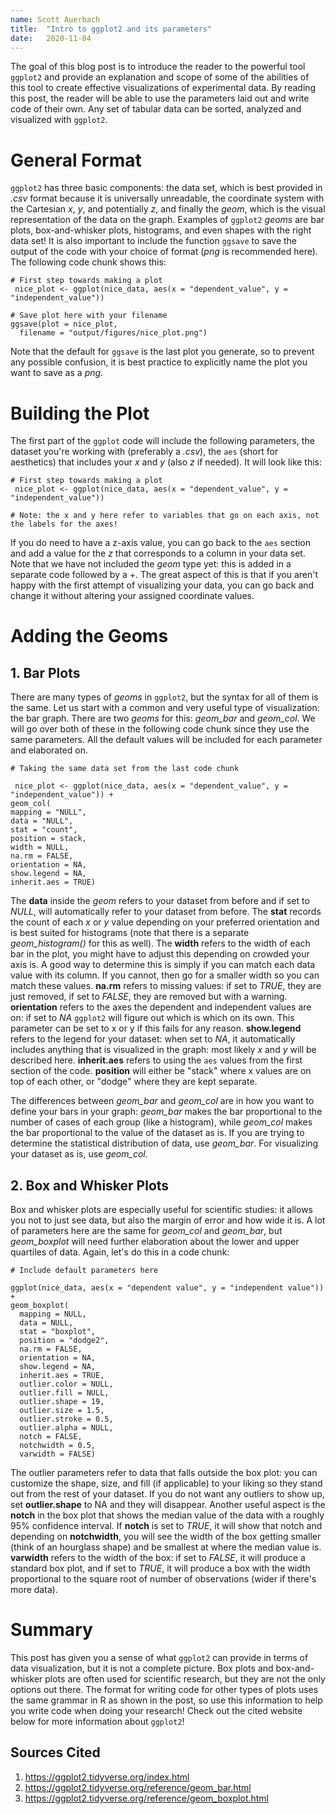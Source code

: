 ```yaml
---
name: Scott Auerbach
title:  "Intro to ggplot2 and its parameters"
date:   2020-11-04
---
```

The goal of this blog post is to introduce the reader to the powerful tool `ggplot2`
and provide an explanation and scope of some of the abilities of this tool to create effective
visualizations of experimental data. By reading this post, the reader will be
able to use the parameters laid out and write code of their own. Any set of tabular data can be sorted, analyzed and visualized with `ggplot2`.

# General Format

`ggplot2` has three basic components: the data set, which is best provided in
*.csv* format because it is universally unreadable, the
coordinate system with the Cartesian *x*, *y*, and potentially *z*, and finally the *geom*, which is the visual representation of the data on the graph. Examples of `ggplot2` *geoms* are bar plots, box-and-whisker plots, histograms, and even shapes with the right data set! It is also important to include the function `ggsave` to save the output of the code with your choice of format (*png* is recommended here). The following code chunk shows this:

```{r save-plot-with-ggsave}
# First step towards making a plot
 nice_plot <- ggplot(nice_data, aes(x = "dependent_value", y = "independent_value"))

# Save plot here with your filename
ggsave(plot = nice_plot,
  filename = "output/figures/nice_plot.png")
```
Note that the default for `ggsave` is the last plot you generate, so to prevent
any possible confusion, it is best practice to explicitly name the plot you want
to save as a *png*.

# Building the Plot

The first part of the `ggplot` code will include the following parameters, the
dataset you're working with (preferably a *.csv*), the `aes` (short for aesthetics) that includes your *x* and *y* (also *z* if needed). It will look like this:

```{r plot}
# First step towards making a plot
 nice_plot <- ggplot(nice_data, aes(x = "dependent_value", y = "independent_value"))

# Note: the x and y here refer to variables that go on each axis, not the labels for the axes!
```
If you do need to have a z-axis value, you can go back to the `aes` section and add a value for the *z* that corresponds to a column in your data set. Note that we have not included the *geom* type yet: this is added in a separate code followed by a +. The great aspect of this is that if you aren't happy with the first attempt of visualizing your data, you can go back and change it without altering your assigned coordinate values.

# Adding the Geoms
## 1. Bar Plots

There are many types of *geoms* in `ggplot2`, but the syntax for all of them is
the same. Let us start with a common and very useful type of visualization: the
bar graph. There are two *geoms* for this: *geom_bar* and *geom_col*. We will
go over both of these in the following code chunk since they use the same parameters. All the default values will be included
for each parameter and elaborated on.

```{r make-bar-plot}
# Taking the same data set from the last code chunk

 nice_plot <- ggplot(nice_data, aes(x = "dependent_value", y = "independent_value")) +
geom_col(
mapping = "NULL",
data = "NULL",
stat = "count",
position = stack,
width = NULL,
na.rm = FALSE,
orientation = NA,
show.legend = NA,
inherit.aes = TRUE)
```
The **data** inside the *geom* refers to your dataset from before
and if set to *NULL*, will automatically refer to your dataset
from before. The **stat** records the count of each *x* or *y* value depending on your preferred orientation and is best suited for histograms (note that there is a separate *geom_histogram()* for this as well). The **width** refers to the width of each bar in the plot, you might have to adjust this depending on crowded your axis is. A good way to determine this is simply if you can match each data value with its column. If you cannot, then go for a smaller width so you can match these values. **na.rm** refers to missing values: if set to *TRUE*, they are just removed, if set to *FALSE*, they are removed but with a warning. **orientation** refers to the axes the dependent and independent values are on: if set to *NA* `ggplot2` will figure out which is which on its own. This parameter can be set to x or y if this fails for any reason. **show.legend** refers to the legend for your dataset: when set to *NA*, it automatically includes anything that is visualized in the graph: most likely *x* and *y* will be described here. **inherit.aes** refers to using the `aes` values from the first section of the code. **position** will either be "stack" where x values are on top of each other, or "dodge" where they are kept separate.

The differences between *geom_bar* and *geom_col* are in how you want to define your bars in your graph: *geom_bar* makes the bar proportional to the number of cases of each group (like a histogram), while *geom_col* makes the bar proportional to the value of the dataset as is. If you are trying to determine the statistical distribution of data, use *geom_bar*. For visualizing your dataset as is, use *geom_col*.

## 2. Box and Whisker Plots

Box and whisker plots are especially useful for scientific studies: it allows you not to just see data, but also the margin of error and how wide it is. A lot of parameters here
are the same for *geom_col* and *geom_bar*, but *geom_boxplot* will need further elaboration about the lower and upper quartiles of data. Again, let's do this in a code
chunk:

```{r box-and-whisker-plot}
# Include default parameters here

ggplot(nice_data, aes(x = "dependent value", y = "independent value")) +
geom_boxplot(
  mapping = NULL,
  data = NULL,
  stat = "boxplot",
  position = "dodge2",
  na.rm = FALSE,
  orientation = NA,
  show.legend = NA,
  inherit.aes = TRUE,
  outlier.color = NULL,
  outlier.fill = NULL,
  outlier.shape = 19,
  outlier.size = 1.5,
  outlier.stroke = 0.5,
  outlier.alpha = NULL,
  notch = FALSE,
  notchwidth = 0.5,
  varwidth = FALSE)
```
The outlier parameters refer to data that falls outside the box plot: you can customize the shape, size, and fill (if applicable) to your liking so they stand out from the rest of your dataset. If you do not want any outliers to show up, set **outlier.shape** to NA and they will disappear. Another useful aspect is the **notch** in the box plot that shows the median value of the data with a roughly 95% confidence interval. If **notch** is set to *TRUE*, it will show that notch and depending on **notchwidth**, you will see the width of the box getting smaller (think of an hourglass shape) and be smallest at where the median value is. **varwidth** refers to the width of the box: if set to *FALSE*, it will produce a standard box plot, and if set to *TRUE*, it will produce a box with the width proportional to the square root of number of observations (wider if there's more data).

# Summary

This post has given you a sense of what `ggplot2` can provide in terms of data visualization, but it is not a complete picture. Box plots and box-and-whisker plots are often used for scientific research, but they are not the only options out there. The format for writing code for other types of plots uses the same grammar in R as shown in the post, so use this information to help you write code when doing your research! Check out the cited website below for more information about `ggplot2`!

## Sources Cited
1. https://ggplot2.tidyverse.org/index.html
2. https://ggplot2.tidyverse.org/reference/geom_bar.html
3. https://ggplot2.tidyverse.org/reference/geom_boxplot.html

